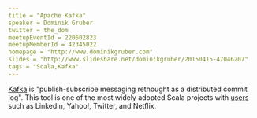 ```yaml
---
title = "Apache Kafka"
speaker = Dominik Gruber
twitter = the_dom
meetupEventId = 220602823
meetupMemberId = 42345022
homepage = "http://www.dominikgruber.com"
slides = "http://www.slideshare.net/dominikgruber/20150415-47046207"
tags = "Scala,Kafka"
---
```

[Kafka](http://kafka.apache.org) is "publish-subscribe messaging rethought as a distributed commit log". This tool is one of the most widely adopted Scala projects with [users](https://cwiki.apache.org/confluence/display/KAFKA/Powered+By) such as LinkedIn, Yahoo!, Twitter, and Netflix.